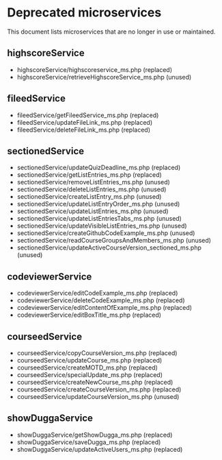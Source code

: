 # Deprecated microservices

This document lists microservices that are no longer in use or maintained.

## highscoreService
- highscoreService/highscoreservice_ms.php (replaced)
- highscoreService/retrieveHighscoreService_ms.php (unused)

## fileedService
- fileedService/getFileedService_ms.php (replaced)
- fileedService/updateFileLink_ms.php (replaced)
- fileedService/deleteFileLink_ms.php (replaced)

## sectionedService
- sectionedService/updateQuizDeadline_ms.php (replaced)
- sectionedService/getListEntries_ms.php (replaced)
- sectionedService/removeListEntries_ms.php (unused)
- sectionedService/deleteListEntries_ms.php (unused)
- sectionedService/createListEntry_ms.php (unused)
- sectionedService/updateListEntryOrder_ms.php (unused)
- sectionedService/updateListEntries_ms.php (unused)
- sectionedService/updateListEntriesTabs_ms.php (unused)
- sectionedService/updateVisibleListEntries_ms.php (unused)
- sectionedService/createGithubCodeExample_ms.php (unused)
- sectionedService/readCourseGroupsAndMembers_ms.php (unused)
- sectionedService/updateActiveCourseVersion_sectioned_ms.php (unused)

## codeviewerService
- codeviewerService/editCodeExample_ms.php (replaced)
- codeviewerService/deleteCodeExample_ms.php (replaced)
- codeviewerService/editContentOfExample_ms.php (replaced)
- codeviewerService/editBoxTitle_ms.php (replaced)

## courseedService
- courseedService/copyCourseVersion_ms.php (replaced)
- courseedService/updateCourse_ms.php (replaced)
- courseedService/createMOTD_ms.php (replaced)
- courseedService/specialUpdate_ms.php (replaced)
- courseedService/createNewCourse_ms.php (replaced)
- courseedService/createCourseVersion_ms.php (replaced)
- courseedService/updateCourseVersion_ms.php (unused)

## showDuggaService
- showDuggaService/getShowDugga_ms.php (replaced)
- showDuggaService/saveDugga_ms.php (replaced)
- showDuggaService/updateActiveUsers_ms.php (replaced)